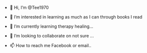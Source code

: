 - 👋 Hi, I’m @Tee1970
- 👀 I’m interested in learning as much as I can through books I read

- 🌱 I’m currently learning therapy healing...
- 💞️ I’m looking to collaborate on not sure ...
- 📫 How to reach me Facebook or email..

<!---
Tee1970/Tee1970 is a ✨ special ✨ repository because its `README.md` (this file) appears on your GitHub profile.
You can click the Preview link to take a look at your changes.
--->
